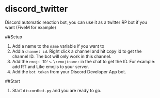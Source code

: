 # discord_twitter
Discord automatic reaction bot, you can use it as a twitter RP bot if you want (FiveM for example)


##Setup
1. Add a name to the `name` variable if you want to
2. Add a `channel id`. Right click a channel and hit copy id to get the channel ID. The bot will only work in this channel.
3. Add the `emoji ID's`. `\:emojiname:` in the chat to get the ID. For example: add RT and Like emojis to your server.
4. Add the `bot token` from your Discord Developer App bot.

##Start
1. Start `discordbot.py` and you are ready to go.
